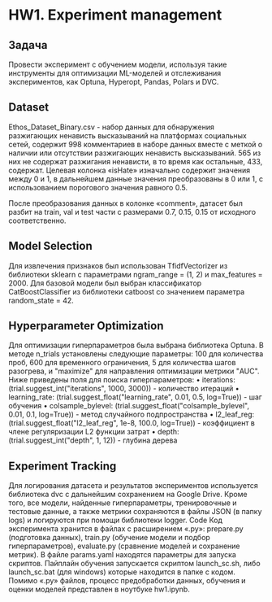 # HW1. Experiment management
## Задача

Провести эксперимент с обучением модели, используя такие инструменты для оптимизации ML-моделей и отслеживания экспериментов, как Optuna, Hyperopt, Pandas, Polars и DVC.

## Dataset

Ethos_Dataset_Binary.csv - набор данных для обнаружения разжигающих ненависть высказываний на платформах социальных сетей, содержит 998 комментариев в наборе данных вместе с меткой о наличии или отсутствии разжигающих ненависть высказываний. 565 из них не содержат разжигания ненависти, в то время как остальные, 433, содержат.
Целевая колонка «isHate» изначально содержит значения между 0 и 1, в дальнейшем данные значения преобразованы в 0 или 1, с использованием порогового значения равного 0.5.

После преобразования данных в колонке «comment», датасет был разбит на train, val и test части с размерами 0.7, 0.15, 0.15 от исходного соответственно.

## Model Selection

Для извлечения признаков был использован TfidfVectorizer из библиотеки sklearn с параметрами ngram_range = (1, 2) и max_features = 2000.
Для базовой модели был выбран классификатор CatBoostClassifier из библиотеки catboost со значением параметра random_state = 42.
 
## Hyperparameter Optimization

Для оптимизации гиперпараметров была выбрана библиотека Optuna. В методе n_trials установлены следующие параметры: 100 для количества проб, 600 для временного ограничения, 5 для количества шагов разогрева, и "maximize" для направления оптимизации метрики "AUC".
Ниже приведены поля для поиска гиперпараметров:
•	iterations: (trial.suggest_int("iterations", 1000, 3000)) - количество итераций
•	learning_rate: (trial.suggest_float("learning_rate", 0.01, 0.5, log=True)) - шаг обучения
•	colsample_bylevel: (trial.suggest_float("colsample_bylevel", 0.01, 0.1, log=True)) - метод случайного подпространства
•	l2_leaf_reg: (trial.suggest_float("l2_leaf_reg", 1e-8, 100.0, log=True)) - коэффициент в члене регуляризации L2 функции затрат
•	depth: (trial.suggest_int("depth", 1, 12)) - глубина дерева

## Experiment Tracking

Для логирования датасета и результатов экспериментов используется библиотека dvc с дальнейшим сохранением на Google Drive. Кроме того, все модели, найденные гиперпараметры, тренировочные и тестовые данные, а также метрики сохраняются в файлы JSON (в папку logs) и логируются при помощи библиотеки logger.
Code
Код эксперимента хранится в файлах с расширением «.py»: prepare.py (подготовка данных), train.py (обучение модели и подбор гиперпараметров), evaluate.py (сравнение моделей и сохранение метрик). В файле params.yaml находятся параметры для запуска скриптов. 
Пайплайн обучения запускается скриптом launch_sc.sh, либо launch_sc.bat (для windows) которые находится в папке с кодом.
Помимо «.py» файлов, процесс предобработки данных, обучения и оценки моделей представлен в ноутбуке hw1.ipynb.
